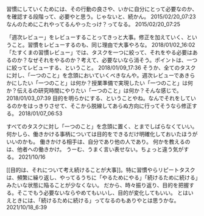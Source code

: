 習慣にしていくためには、その行動の良さや、いかに自分にとって必要なのか、を確認する段階って、必要やと思う。じゃないと、続かん。
2015/02/20_07:23
なんのためにこれやってるんやったっけ？ってなる。
2015/02/20_07:25

「週次レビュー」をレビューすることってきっと大事。修正を加えていく、ということ。習慣をレビューするのも、同じ理由で大事やろな。
2018/01/02_16:02
「たすくまの習慣レビュー」では、タスクを一つに絞って、それをやる必要はあるのか？なぜそれをやるのか？考えて、必要ないなら消そう。ポイントは、一つに絞ってレビューする、ということ。
2018/01/09_17:36
そうか、全てのタスクに対し、「一つのこと」を念頭においていくべきなんや。週次レビューであきらかにしたい「一つのこと」は何か？授業準備で実現したい「一つのこと」は何か？伝えるの研究時間にやりたい「一つのこと」は何か？そんな感じで。
2018/01/03_07:39
目的を明らかにする、ということやね。なんでそれをしているのかをはっきりさせて、そこから脱線してあらぬ方向に行ってそうなら修正する。
2018/01/07_06:53

すべてのタスクに対し「一つのこと」を念頭に置く、とまでしばらなくていい。
何かしら、働きかける事柄については目的をできるだけ明確化しておいたほうがいいのかも。
働きかける相手は、自分であり他の人であり。
何かを教えるのは、他者への働きかけ。
うーむ、うまく言い表せない。ちょっと違う気がする。
2021/10/16

[[目的は、それについて考え続けることが大事]]。特に習慣やらリピートタスクは、頻繁に繰り返し、やってるうちに「やるためにやる」「続けるために続ける」みたいな状態に陥ることが少なくない。
だから、時々振り返り、目的を把握する。そこでもう必要ないならやめてもいいし、目的が変化してもいい。
とはいえときには、「続けるために続ける」ってなるのもありやとは思うかな。
2021/10/18_6:39